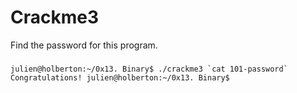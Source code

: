 # Crackme3
Find the password for this program.
###
``julien@holberton:~/0x13. Binary$ ./crackme3 `cat 101-password`
Congratulations!
julien@holberton:~/0x13. Binary$ ``